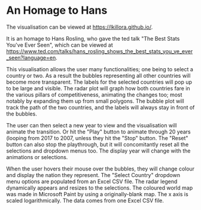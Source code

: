 # An Homage to Hans

The visualisation can be viewed at https://lkillora.github.io/.

It is an homage to Hans Rosling, who gave the ted talk "The Best Stats You've Ever Seen", which can be viewed at https://www.ted.com/talks/hans_rosling_shows_the_best_stats_you_ve_ever_seen?language=en.

This visualisation allows the user many functionalities; one being to select a country or two. 
As a result the bubbles representing all other countries will become more transparent. 
The labels for the selected countries will pop up to be large and visible.
The radar plot will graph how both countries fare in the various pillars of
competitiveness, animating the changes too; most notably by expanding them up from small polygons.
The bubble plot will track the path of the two countries, and the labels will always stay in front of the bubbles.

The user can then select a new year to view and the visualisation will animate the transition.
Or hit the "Play" button to animate through 20 years (looping from 2017 to 2007, unless they hit the "Stop" button. 
The "Reset" button can also stop the playthrough, but it will concomitantly reset all the selections and dropdown menus too.
The display year will change with the animations or selections.

When the user hovers their mouse over the bubbles, they will change colour 
and display the nation they represent.
The "Select Country" dropdown menu options are populated from an Excel CSV file.
The radar legend dynamically appears and resizes to the selections.
The coloured world map was made in Microsoft Paint by using a originally-blank map.
The x axis is scaled logarithmically.
The data comes from one Excel CSV file.
